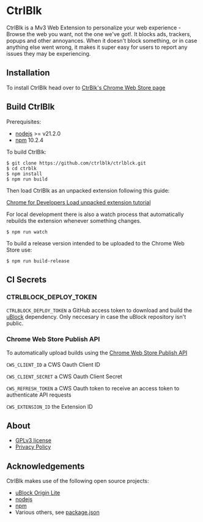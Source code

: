 # CtrlBlk

CtrlBlk is a Mv3 Web Extension to personalize your web experience - Browse the web you want, not the one we've got!. It blocks ads, trackers, popups and other annoyances. When it doesn't block something, or in case anything else went wrong, it makes it super easy for users to report any issues they may be experiencing.

## Installation

To install CtrlBlk head over to [CtrBlk's Chrome Web Store page](https://chromewebstore.google.com)

## Build CtrlBlk

Prerequisites:

- [nodejs](https://nodejs.org/en) >= v21.2.0
- [npm](https://www.npmjs.com/) 10.2.4

To build CtrlBlk:

```
$ git clone https://github.com/ctrlblk/ctrlblck.git
$ cd ctrblk
$ npm install
$ npm run build
```

Then load CtrlBlk as an unpacked extension following this guide:

[Chrome for Developers Load unpacked extension tutorial](https://developer.chrome.com/docs/extensions/get-started/tutorial/hello-world#load-unpacked)

For local development there is also a watch process that automatically rebuilds the extension whenever something changes.

`$ npm run watch`

To build a release version intended to be uploaded to the Chrome Web Store use:

`$ npm run build-release`

## CI Secrets

### CTRLBLOCK_DEPLOY_TOKEN

`CTRLBLOCK_DEPLOY_TOKEN` a GitHub access token to download and build the [uBlock](https://github.com/ctrlblk/uBlock) dependency. Only neccesary in case the uBlock repository isn't public.

### Chrome Web Store Publish API

To automatically upload builds using the [Chrome Web Store Publish API](https://developer.chrome.com/docs/webstore/using-api)

`CWS_CLIENT_ID` a CWS Oauth Client ID

`CWS_CLIENT_SECRET` a CWS Oauth Client Secret

`CWS_REFRESH_TOKEN` a CWS Oauth token to receive an access token to authenticate API requests

`CWS_EXTENSION_ID` the Extension ID

## About

- [GPLv3 license](LICENSE.txt)
- [Privacy Policy](https://ctrlblk.com/privacy)

## Acknowledgements

CtrlBlk makes use of the following open source projects:

- [uBlock Origin Lite](https://github.com/gorhill/uBlock)
- [nodejs](https://nodejs.org/en)
- [npm](https://www.npmjs.com/)
- Various others, see [package.json](package.json)